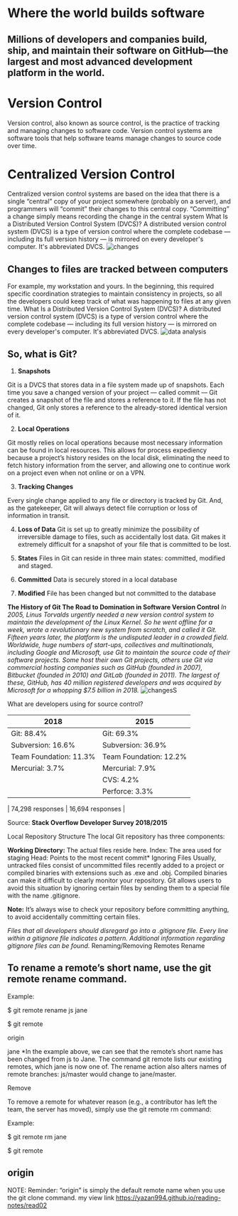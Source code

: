 # Where the world builds software 
## Millions of developers and companies build, ship, and maintain their software on GitHub—the largest and most advanced development platform in the world.
# Version Control
Version control, also known as source control, is the practice of tracking and managing changes to software code. Version control systems are software tools that help software teams manage changes to source code over time.
# Centralized Version Control
Centralized version control systems are based on the idea that there is a single “central” copy of your project somewhere (probably on a server), and programmers will “commit” their changes to this central copy. “Committing” a change simply means recording the change in the central system
What Is a Distributed Version Control System (DVCS)?
A distributed version control system (DVCS) is a type of version control where the complete codebase — including its full version history — is mirrored on every developer's computer. It's abbreviated DVCS.
![changes](https://marvel-b1-cdn.bc0a.com/f00000000075552/www.perforce.com/sites/default/files/image/2018-07/image-blog-what-is-dvcs.jpg)

## Changes to files are tracked between computers
For example, my workstation and yours. In the beginning, this required specific coordination strategies to maintain consistency in projects, so all the developers could keep track of what was happening to files at any given time.
What Is a Distributed Version Control System (DVCS)?
A distributed version control system (DVCS) is a type of version control where the complete codebase — including its full version history — is mirrored on every developer's computer. It's abbreviated DVCS.
![data analysis](https://blog.udemy.com/wp-content/uploads/2015/08/image066.png)

## So, what is Git?
1. **Snapshots**

Git is a DVCS that stores data in a file system made up of snapshots. Each time you save a changed version of your project — called commit — Git creates a snapshot of the file and stores a reference to it. If the file has not changed, Git only stores a reference to the already-stored identical version of it.

2. **Local Operations**

Git mostly relies on local operations because most necessary information can be found in local resources. This allows for process expediency because a project’s history resides on the local disk, eliminating the need to fetch history information from the server, and allowing one to continue work on a project even when not online or on a VPN.

3. **Tracking Changes**

Every single change applied to any file or directory is tracked by Git. And, as the gatekeeper, Git will always detect file corruption or loss of information in transit.

4. **Loss of Data**
Git is set up to greatly minimize the possibility of irreversible damage to files, such as accidentally lost data. Git makes it extremely difficult for a snapshot of your file that is committed to be lost.

5. **States**
Files in Git can reside in three main states: committed, modified and staged.

6. **Committed**
Data is securely stored in a local database

7. **Modified**
File has been changed but not committed to the database

**The History of Git The Road to Domination in Software Version Control**
*In 2005, Linus Torvalds urgently needed a new version control system to maintain the development of the Linux Kernel. So he went offline for a week, wrote a revolutionary new system from scratch, and called it Git. Fifteen years later, the platform is the undisputed leader in a crowded field.
Worldwide, huge numbers of start-ups, collectives and multinationals, including Google and Microsoft, use Git to maintain the source code of their software projects. Some host their own Git projects, others use Git via commercial hosting companies such as GitHub (founded in 2007), Bitbucket (founded in 2010) and GitLab (founded in 2011). The largest of these, GitHub, has 40 million registered developers and was acquired by Microsoft for a whopping $7.5 billion in 2018.*
![changesS](https://blog.udemy.com/wp-content/uploads/2015/08/image006.png)

What are developers using for source control?

|           2018         |          2015          |
| ---------------------- | ---------------------- |
| Git: 88.4%             | Git: 69.3%             |
| Subversion: 16.6%      | Subversion: 36.9%      |
| Team Foundation: 11.3% | Team Foundation: 12.2% |
| Mercurial: 3.7%        | Mercurial: 7.9%        |
|                        | CVS: 4.2%              |
|                        | Perforce: 3.3%         |

| 74,298 responses       | 16,694 responses       |

Source: **Stack Overflow Developer Survey 2018/2015**

Local Repository Structure
The local Git repository has three components:

**Working Directory:** The actual files reside here.
Index: The area used for staging
Head: Points to the most recent commit*
Ignoring Files
Usually, untracked files consist of uncommitted files recently added to a project or compiled binaries with extensions such as .exe and .obj. Compiled binaries can make it difficult to clearly monitor your repository. Git allows users to avoid this situation by ignoring certain files by sending them to a special file with the name .gitignore.

**Note:** It’s always wise to check your repository before committing anything, to avoid accidentally committing certain files.

*Files that all developers should disregard go into a .gitignore file.
Every line within a gitignore file indicates a pattern.
Additional information regarding gitignore files can be found.*
Renaming/Removing Remotes
Rename

## To rename a remote’s short name, use the git remote rename command.

Example:

$ git remote rename js jane

$ git remote

origin

jane
*In the example above, we can see that the remote’s short name has been changed from js to Jane. The command git remote lists our existing remotes, which jane is now one of. The rename action also alters names of remote branches: js/master would change to jane/master.

Remove

To remove a remote for whatever reason (e.g., a contributor has left the team, the server has moved), simply use the git remote rm command:

Example:

$ git remote rm jane

$ git remote

## origin
NOTE: Reminder: “origin” is simply the default remote name when you use the git clone command.
my view link https://yazan994.github.io/reading-notes/read02